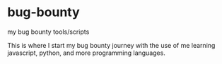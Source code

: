 # bug-bounty
my bug bounty tools/scripts

This is where I start my bug bounty journey with the use of me learning javascript, python, and more programming languages.
